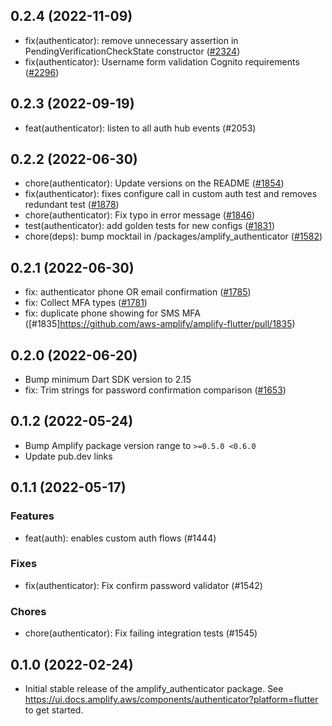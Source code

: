 ## 0.2.4 (2022-11-09)

- fix(authenticator): remove unnecessary assertion in PendingVerificationCheckState constructor ([#2324](https://github.com/aws-amplify/amplify-flutter/pull/2324))
- fix(authenticator): Username form validation Cognito requirements ([#2296](https://github.com/aws-amplify/amplify-flutter/pull/2296))

## 0.2.3 (2022-09-19)

- feat(authenticator): listen to all auth hub events (#2053)

## 0.2.2 (2022-06-30)

- chore(authenticator): Update versions on the README ([#1854](https://github.com/aws-amplify/amplify-flutter/pull/1854))
- fix(authenticator): fixes configure call in custom auth test and removes redundant test ([#1878](https://github.com/aws-amplify/amplify-flutter/pull/1878))
- chore(authenticator): Fix typo in error message ([#1846](https://github.com/aws-amplify/amplify-flutter/pull/1846))
- test(authenticator): add golden tests for new configs ([#1831](https://github.com/aws-amplify/amplify-flutter/pull/1831))
- chore(deps): bump mocktail in /packages/amplify_authenticator ([#1582](https://github.com/aws-amplify/amplify-flutter/pull/1582))

## 0.2.1 (2022-06-30)

- fix: authenticator phone OR email confirmation ([#1785](https://github.com/aws-amplify/amplify-flutter/pull/1785))
- fix: Collect MFA types ([#1781](https://github.com/aws-amplify/amplify-flutter/pull/1781))
- fix: duplicate phone showing for SMS MFA ([#1835]https://github.com/aws-amplify/amplify-flutter/pull/1835)

## 0.2.0 (2022-06-20)

- Bump minimum Dart SDK version to 2.15
- fix: Trim strings for password confirmation comparison ([#1653](https://github.com/aws-amplify/amplify-flutter/pull/1653))

## 0.1.2 (2022-05-24)

- Bump Amplify package version range to `>=0.5.0 <0.6.0`
- Update pub.dev links

## 0.1.1 (2022-05-17)

### Features

- feat(auth): enables custom auth flows (#1444)

### Fixes

- fix(authenticator): Fix confirm password validator (#1542)

### Chores

- chore(authenticator): Fix failing integration tests (#1545)

## 0.1.0 (2022-02-24)

- Initial stable release of the amplify_authenticator package. See https://ui.docs.amplify.aws/components/authenticator?platform=flutter to get started.
